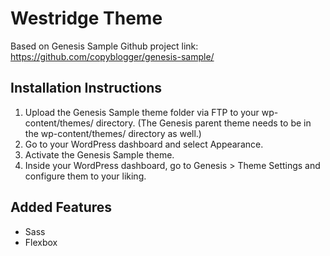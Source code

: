 # Westridge Theme

Based on Genesis Sample
Github project link: https://github.com/copyblogger/genesis-sample/

## Installation Instructions

1. Upload the Genesis Sample theme folder via FTP to your wp-content/themes/ directory. (The Genesis parent theme needs to be in the wp-content/themes/ directory as well.)
2. Go to your WordPress dashboard and select Appearance.
3. Activate the Genesis Sample theme.
4. Inside your WordPress dashboard, go to Genesis > Theme Settings and configure them to your liking.

## Added Features
* Sass
* Flexbox
